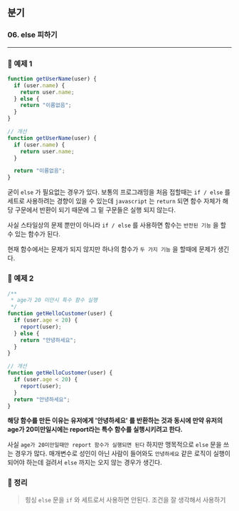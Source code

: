 ## 분기

### 06. else 피하기

---

### 📌 예제 1

```js
function getUserName(user) {
  if (user.name) {
    return user.name;
  } else {
    return "이름없음";
  }
}

// 개선
function getUserName(user) {
  if (user.name) {
    return user.name;
  }

  return "이름없음";
}
```

굳이 `else` 가 필요없는 경우가 있다. 보통의 프로그래밍을 처음 접할때는 `if / else` 를 세트로 사용하려는 경향이 있을 수 있는데 `javascript` 는 `return` 되면 함수 자체가 해당 구문에서 반환이 되기 때문에 그 밑 구문들은 실행 되지 않는다.

사실 스타일상의 문제 뿐만이 아니라 `if / else` 를 사용하면 함수는 `반전된 기능` 을 할 수 있는 함수가 된다.

현재 함수에서는 문제가 되지 않지만 하나의 함수가 `두 가지 기능` 을 할때에 문제가 생긴다.

### 📌 예제 2

```js
/**
 * age가 20 미만시 특수 함수 실행
 */
function getHelloCustomer(user) {
  if (user.age < 20) {
    report(user);
  } else {
    return "안녕하세요";
  }
}

// 개선
function getHelloCustomer(user) {
  if (user.age < 20) {
    report(user);
  }
  return "안녕하세요";
}
```

**해당 함수를 만든 이유는 유저에게 '안녕하세요' 를 반환하는 것과 동시에 만약 유저의 age가 20미만일시에는 report라는 특수 함수를 실행시키려고 한다.**

사실 `age가 20미만일때만 report 함수가 실행되면 된다` 하지만 맹목적으로 `else` 문을 쓰는 경우가 많다. 매개변수로 성인이 아닌 사람이 들어와도 `안녕하세요` 같은 로직이 실행이 되어야 하는데 걸려서 `else` 까지는 오지 않는 경우가 생긴다.

### 📌 정리

> 힝싱 `else` 문을 `if` 와 세트로서 사용하면 안된다. 조건을 잘 생각해서 사용하기
